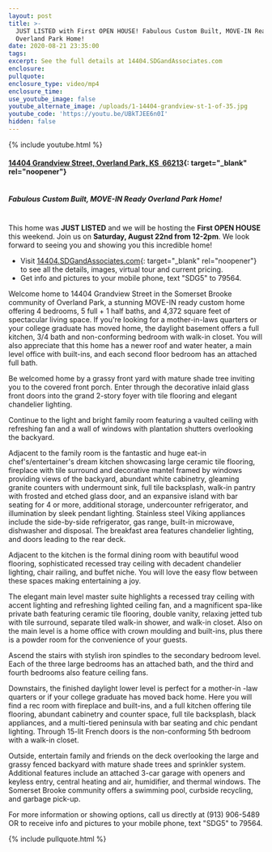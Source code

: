 ```yaml
---
layout: post
title: >-
  JUST LISTED with First OPEN HOUSE! Fabulous Custom Built, MOVE-IN Ready
  Overland Park Home!
date: 2020-08-21 23:35:00
tags:
excerpt: See the full details at 14404.SDGandAssociates.com
enclosure:
pullquote:
enclosure_type: video/mp4
enclosure_time:
use_youtube_image: false
youtube_alternate_image: /uploads/1-14404-grandview-st-1-of-35.jpg
youtube_code: 'https://youtu.be/UBkTJEE6n0I'
hidden: false
---
```


{% include youtube.html %}

#### [14404 Grandview Street, Overland Park, KS&nbsp; 66213](http://14404.ihousenet.com/){: target="_blank" rel="noopener"}<br>&nbsp;

##### Fabulous Custom Built, MOVE-IN Ready Overland Park Home\!<br>&nbsp;

This home was **JUST LISTED** and we will be hosting the **First OPEN HOUSE** this weekend. Join us on **Saturday, August 22nd from 12-2pm**. We look forward to seeing you and showing you this incredible home\!

* Visit [14404\.SDGandAssociates.com](http://14404.ihousenet.com/){: target="_blank" rel="noopener"} to see all the details, images, virtual tour and current pricing.
* Get info and pictures to your mobile phone, text "SDG5" to 79564.

Welcome home to 14404 Grandview Street in the Somerset Brooke community of Overland Park, a stunning MOVE-IN ready custom home offering 4 bedrooms, 5 full + 1 half baths, and 4,372 square feet of spectacular living space. If you're looking for a mother-in-laws quarters or your college graduate has moved home, the daylight basement offers a full kitchen, 3/4 bath and non-conforming bedroom with walk-in closet. You will also appreciate that this home has a newer roof and water heater, a main level office with built-ins, and each second floor bedroom has an attached full bath.

Be welcomed home by a grassy front yard with mature shade tree inviting you to the covered front porch. Enter through the decorative inlaid glass front doors into the grand 2-story foyer with tile flooring and elegant chandelier lighting.

Continue to the light and bright family room featuring a vaulted ceiling with refreshing fan and a wall of windows with plantation shutters overlooking the backyard.

Adjacent to the family room is the fantastic and huge eat-in chef's/entertainer's dream kitchen showcasing large ceramic tile flooring, fireplace with tile surround and decorative mantel framed by windows providing views of the backyard, abundant white cabinetry, gleaming granite counters with undermount sink, full tile backsplash, walk-in pantry with frosted and etched glass door, and an expansive island with bar seating for 4 or more, additional storage, undercounter refrigerator, and illumination by sleek pendant lighting. Stainless steel Viking appliances include the side-by-side refrigerator, gas range, built-in microwave, dishwasher and disposal. The breakfast area features chandelier lighting, and doors leading to the rear deck.

Adjacent to the kitchen is the formal dining room with beautiful wood flooring, sophisticated recessed tray ceiling with decadent chandelier lighting, chair railing, and buffet niche. You will love the easy flow between these spaces making entertaining a joy.

The elegant main level master suite highlights a recessed tray ceiling with accent lighting and refreshing lighted ceiling fan, and a magnificent spa-like private bath featuring ceramic tile flooring, double vanity, relaxing jetted tub with tile surround, separate tiled walk-in shower, and walk-in closet. Also on the main level is a home office with crown moulding and built-ins, plus there is a powder room for the convenience of your guests.

Ascend the stairs with stylish iron spindles to the secondary bedroom level. Each of the three large bedrooms has an attached bath, and the third and fourth bedrooms also feature ceiling fans.

Downstairs, the finished daylight lower level is perfect for a mother-in -law quarters or if your college graduate has moved back home. Here you will find a rec room with fireplace and built-ins, and a full kitchen offering tile flooring, abundant cabinetry and counter space, full tile backsplash, black appliances, and a multi-tiered peninsula with bar seating and chic pendant lighting. Through 15-lit French doors is the non-conforming 5th bedroom with a walk-in closet.

Outside, entertain family and friends on the deck overlooking the large and grassy fenced backyard with mature shade trees and sprinkler system. Additional features include an attached 3-car garage with openers and keyless entry, central heating and air, humidifier, and thermal windows. The Somerset Brooke community offers a swimming pool, curbside recycling, and garbage pick-up.

For more information or showing options, call us directly at (913) 906-5489 OR to receive info and pictures to your mobile phone, text "SDG5" to 79564.

{% include pullquote.html %}